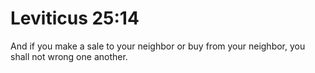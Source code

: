 # Leviticus 25:14

And if you make a sale to your neighbor or buy from your neighbor, you shall not wrong one another.
